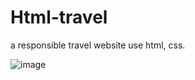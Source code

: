 # Html-travel
a responsible travel website use html, css.

![image](https://github.com/liyuanmontreal/Html-travel/assets/65098066/4deb4168-6525-4b3c-a839-c3fe224675a7)

